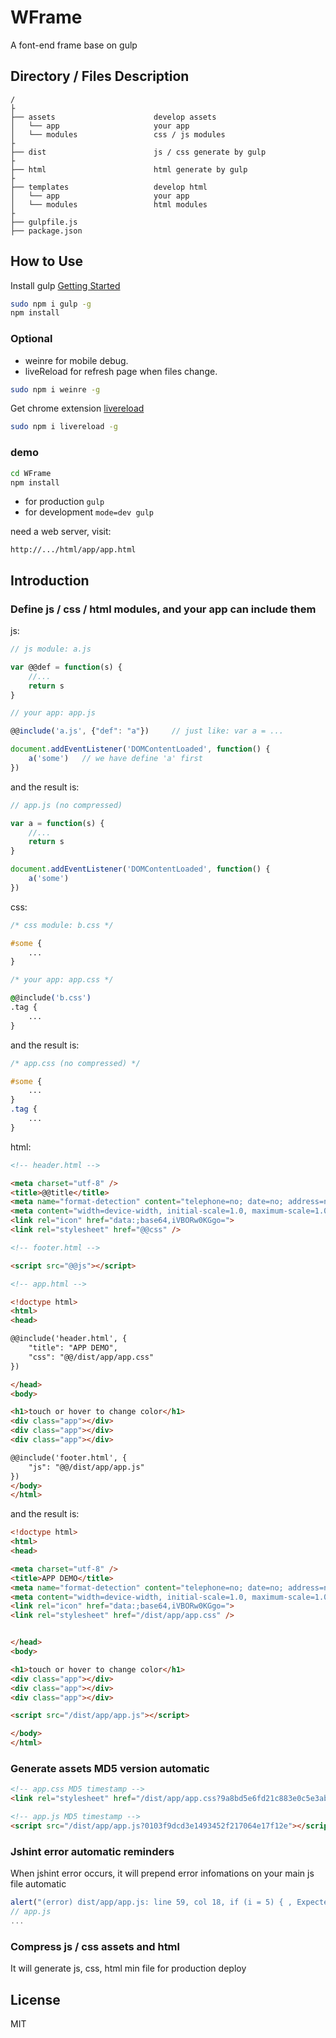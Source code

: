 # WFrame 
A font-end frame base on gulp
## Directory / Files Description

```
/
├
├── assets						develop assets
│   └── app						your app
│   └── modules					css / js modules
├
├── dist						js / css generate by gulp
├
├── html						html generate by gulp
├
├── templates					develop html
│   └── app						your app
│   └── modules					html modules
├
├── gulpfile.js              	                      
├── package.json                
```
## How to Use
Install gulp [Getting Started](https://github.com/gulpjs/gulp/blob/master/docs/getting-started.md)

```bash
sudo npm i gulp -g
npm install
```

### Optional
- weinre for mobile debug.
- liveReload for refresh page when files change.

```bash
sudo npm i weinre -g
```

Get chrome extension [livereload](https://chrome.google.com/webstore/detail/livereload/jnihajbhpnppcggbcgedagnkighmdlei)

```bash
sudo npm i livereload -g
```

### demo

```bash
cd WFrame
npm install
```

- for production `gulp`
- for development `mode=dev gulp`

need a web server, visit:

`http://.../html/app/app.html`

## Introduction
### Define js / css / html modules, and your app can include them 

js:

```js
// js module: a.js

var @@def = function(s) {
	//...
	return s
}
```

```js
// your app: app.js

@@include('a.js', {"def": "a"})		// just like: var a = ... 

document.addEventListener('DOMContentLoaded', function() {
    a('some')	// we have define 'a' first
})
```

and the result is:

```js
// app.js (no compressed)

var a = function(s) {
	//...
	return s
}

document.addEventListener('DOMContentLoaded', function() {
    a('some')
})
```

css:

```css
/* css module: b.css */

#some {
	...
}
```
```css
/* your app: app.css */

@@include('b.css')
.tag {
	...
}
```
and the result is:

```css
/* app.css (no compressed) */

#some {
	...
}
.tag {
	...
}
```

html:

```html
<!-- header.html -->

<meta charset="utf-8" />
<title>@@title</title>
<meta name="format-detection" content="telephone=no; date=no; address=no; email=no">
<meta content="width=device-width, initial-scale=1.0, maximum-scale=1.0, user-scalable=no" name="viewport" />
<link rel="icon" href="data:;base64,iVBORw0KGgo=">
<link rel="stylesheet" href="@@css" />
```

```html
<!-- footer.html -->

<script src="@@js"></script>
```

```html
<!-- app.html -->

<!doctype html>
<html>
<head>

@@include('header.html', {
    "title": "APP DEMO",
    "css": "@@/dist/app/app.css"
})

</head>
<body>

<h1>touch or hover to change color</h1>
<div class="app"></div>
<div class="app"></div>
<div class="app"></div>

@@include('footer.html', {
    "js": "@@/dist/app/app.js"
})
</body>
</html>
```

and the result is:

```html
<!doctype html>
<html>
<head>

<meta charset="utf-8" />
<title>APP DEMO</title>
<meta name="format-detection" content="telephone=no; date=no; address=no; email=no">
<meta content="width=device-width, initial-scale=1.0, maximum-scale=1.0, user-scalable=no" name="viewport" />
<link rel="icon" href="data:;base64,iVBORw0KGgo=">
<link rel="stylesheet" href="/dist/app/app.css" />


</head>
<body>

<h1>touch or hover to change color</h1>
<div class="app"></div>
<div class="app"></div>
<div class="app"></div>

<script src="/dist/app/app.js"></script>

</body>
</html>
```

### Generate assets MD5 version automatic

```html
<!-- app.css MD5 timestamp --> 
<link rel="stylesheet" href="/dist/app/app.css?9a8bd5e6fd21c883e0c5e3ab7e37a171">

<!-- app.js MD5 timestamp -->
<script src="/dist/app/app.js?0103f9dcd3e1493452f217064e17f12e"></script>
```

### Jshint error automatic reminders

When jshint error occurs, it will prepend error infomations on your main js file automatic

```js
alert("(error) dist/app/app.js: line 59, col 18, if (i = 5) { , Expected a conditional expression and instead saw an assignment.")
// app.js
...
```

### Compress js / css assets and html

It will generate js, css, html min file for production deploy
 

## License
MIT